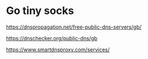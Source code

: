 # Go tiny socks

https://dnspropagation.net/free-public-dns-servers/gb/

https://dnschecker.org/public-dns/gb

https://www.smartdnsproxy.com/services/